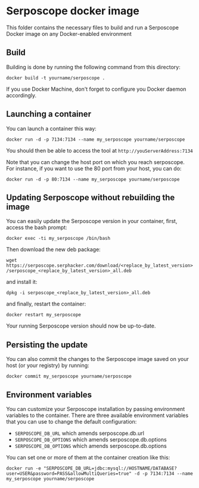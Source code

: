 # Serposcope docker image

This folder contains the necessary files to build and run a Serposcope Docker image on any Docker-enabled environment

## Build

Building is done by running the following command from this directory:

```docker build -t yourname/serposcope . ```

If you use Docker Machine, don't forget to configure you Docker daemon accordingly.

## Launching a container

You can launch a container this way:

```docker run -d -p 7134:7134 --name my_serposcope yourname/serposcope```

You should then be able to access the tool at ```http://youServerAddress:7134```

Note that you can change the host port on which you reach serposcope. For instance, if you want to use the 80 port from your host, you can do:

```docker run -d -p 80:7134 --name my_serposcope yourname/serposcope```

## Updating Serposcope without rebuilding the image

You can easily update the Serposcope version in your container, first, access the bash prompt:

``` docker exec -ti my_serposcope /bin/bash ```

Then download the new deb package:

```wget https://serposcope.serphacker.com/download/<replace_by_latest_version>/serposcope_<replace_by_latest_version>_all.deb```

 and install it:

 ```dpkg -i serposcope_<replace_by_latest_version>_all.deb```

 and finally, restart the container:

 ```docker restart my_serposcope```

Your running Serposcope version should now be up-to-date.

## Persisting the update

 You can also commit the changes to the Serposcope image saved on your host (or your registry) by running:

 ```docker commit my_serposcope yourname/serposcope```

## Environment variables

You can customize your Serposcope installation by passing environment variables to the container.
There are three available environment variables that you can use to change the default configuration:

- ```SERPOSCOPE_DB_URL``` which amends serposcope.db.url
- ```SERPOSCOPE_DB_OPTIONS``` which amends serposcope.db.options
- ```SERPOSCOPE_DB_OPTIONS``` which amends serposcope.db.options

You can set one or more of them at the container creation like this:

```docker run -e "SERPOSCOPE_DB_URL=jdbc:mysql://HOSTNAME/DATABASE?user=USER&password=PASS&allowMultiQueries=true" -d -p 7134:7134 --name my_serposcope yourname/serposcope``` 
